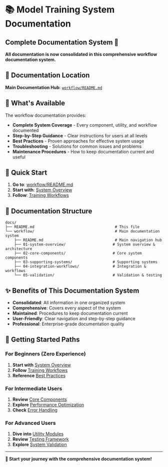 # 📚 Model Training System Documentation

## **Complete Documentation System** 🚀

**All documentation is now consolidated in this comprehensive workflow documentation system.**

## **📖 Documentation Location**

**Main Documentation Hub**: [`workflow/README.md`](workflow/README.md)

## **🎯 What's Available**

The workflow documentation provides:

- **Complete System Coverage** - Every component, utility, and workflow documented
- **Step-by-Step Guidance** - Clear instructions for users at all levels
- **Best Practices** - Proven approaches for effective system usage
- **Troubleshooting** - Solutions for common issues and problems
- **Maintenance Procedures** - How to keep documentation current and useful

## **🚀 Quick Start**

1. **Go to**: [workflow/README.md](workflow/README.md)
2. **Start with**: [System Overview](workflow/01-system-overview/01-system-overview.md)
3. **Follow**: [Training Workflows](workflow/04-integration-workflows/01-training-workflows.md)

## **📁 Documentation Structure**

```
docs/
├── README.md                                    # This file
└── workflow/                                    # Main documentation system
    ├── README.md                                # Main navigation hub
    ├── 01-system-overview/                     # System overview & architecture
    ├── 02-core-components/                     # Core system components
    ├── 03-supporting-systems/                  # Supporting systems
    ├── 04-integration-workflows/               # Integration & workflows
    └── 05-validation/                          # Validation & testing
```

## **✨ Benefits of This Documentation System**

- **Consolidated**: All information in one organized system
- **Comprehensive**: Covers every aspect of the system
- **Maintained**: Procedures to keep documentation current
- **User-Friendly**: Clear navigation and step-by-step guidance
- **Professional**: Enterprise-grade documentation quality

## **🎯 Getting Started Paths**

### **For Beginners (Zero Experience)**
1. **Start with** [System Overview](workflow/01-system-overview/01-system-overview.md)
2. **Follow** [Training Workflows](workflow/04-integration-workflows/01-training-workflows.md)
3. **Reference** [Best Practices](workflow/04-integration-workflows/05-best-practices-guidelines.md)

### **For Intermediate Users**
1. **Review** [Core Components](workflow/02-core-components/)
2. **Explore** [Performance Optimization](workflow/04-integration-workflows/04-performance-optimization.md)
3. **Check** [Error Handling](workflow/04-integration-workflows/03-error-handling-recovery.md)

### **For Advanced Users**
1. **Dive into** [Utility Modules](workflow/02-core-components/03-utility-modules.md)
2. **Review** [Testing Framework](workflow/03-supporting-systems/02-testing-framework.md)
3. **Explore** [System Validation](workflow/05-validation/01-system-validation-testing.md)

---

**🎉 Start your journey with the comprehensive documentation system!**
